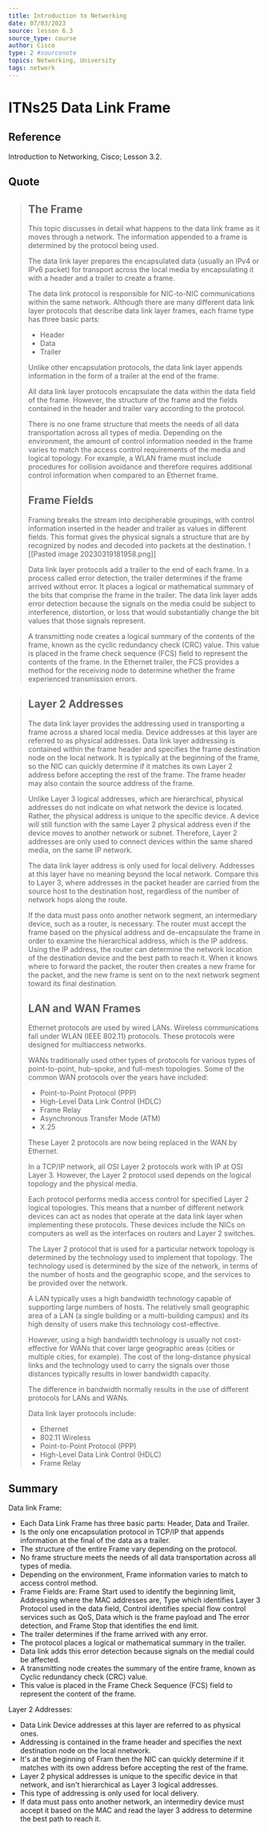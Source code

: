 ```yaml
---
title: Introduction to Networking
date: 07/03/2023
source: lesson 6.3
source_type: course
author: Cisco
type: 2 #sourcenote
topics: Networking, University
tags: network
---
```

# ITNs25 Data Link Frame

## **Reference**
Introduction to Networking, Cisco; Lesson 3.2.

## **Quote**
> ## The Frame
> This topic discusses in detail what happens to the data link frame as it moves through a network. The information appended to a frame is determined by the protocol being used.
> 
> The data link layer prepares the encapsulated data (usually an IPv4 or IPv6 packet) for transport across the local media by encapsulating it with a header and a trailer to create a frame.
> 
> The data link protocol is responsible for NIC-to-NIC communications within the same network. Although there are many different data link layer protocols that describe data link layer frames, each frame type has three basic parts:
> 
> -   Header
> -   Data
> -   Trailer
> 
> Unlike other encapsulation protocols, the data link layer appends information in the form of a trailer at the end of the frame.
> 
> All data link layer protocols encapsulate the data within the data field of the frame. However, the structure of the frame and the fields contained in the header and trailer vary according to the protocol.
> 
> There is no one frame structure that meets the needs of all data transportation across all types of media. Depending on the environment, the amount of control information needed in the frame varies to match the access control requirements of the media and logical topology. For example, a WLAN frame must include procedures for collision avoidance and therefore requires additional control information when compared to an Ethernet frame.
> 
> ## Frame Fields
> Framing breaks the stream into decipherable groupings, with control information inserted in the header and trailer as values in different fields. This format gives the physical signals a structure that are by recognized by nodes and decoded into packets at the destination.
> ![[Pasted image 20230319181958.png]]
> 
> Data link layer protocols add a trailer to the end of each frame. In a process called error detection, the trailer determines if the frame arrived without error. It places a logical or mathematical summary of the bits that comprise the frame in the trailer. The data link layer adds error detection because the signals on the media could be subject to interference, distortion, or loss that would substantially change the bit values that those signals represent.
> 
> A transmitting node creates a logical summary of the contents of the frame, known as the cyclic redundancy check (CRC) value. This value is placed in the frame check sequence (FCS) field to represent the contents of the frame. In the Ethernet trailer, the FCS provides a method for the receiving node to determine whether the frame experienced transmission errors.

> ## Layer 2 Addresses
> The data link layer provides the addressing used in transporting a frame across a shared local media. Device addresses at this layer are referred to as physical addresses. Data link layer addressing is contained within the frame header and specifies the frame destination node on the local network. It is typically at the beginning of the frame, so the NIC can quickly determine if it matches its own Layer 2 address before accepting the rest of the frame. The frame header may also contain the source address of the frame.
> 
> Unlike Layer 3 logical addresses, which are hierarchical, physical addresses do not indicate on what network the device is located. Rather, the physical address is unique to the specific device. A device will still function with the same Layer 2 physical address even if the device moves to another network or subnet. Therefore, Layer 2 addresses are only used to connect devices within the same shared media, on the same IP network.
> 
> The data link layer address is only used for local delivery. Addresses at this layer have no meaning beyond the local network. Compare this to Layer 3, where addresses in the packet header are carried from the source host to the destination host, regardless of the number of network hops along the route.
> 
> If the data must pass onto another network segment, an intermediary device, such as a router, is necessary. The router must accept the frame based on the physical address and de-encapsulate the frame in order to examine the hierarchical address, which is the IP address. Using the IP address, the router can determine the network location of the destination device and the best path to reach it. When it knows where to forward the packet, the router then creates a new frame for the packet, and the new frame is sent on to the next network segment toward its final destination.
> 
> ## LAN and WAN Frames
> Ethernet protocols are used by wired LANs. Wireless communications fall under WLAN (IEEE 802.11) protocols. These protocols were designed for multiaccess networks.
> 
> WANs traditionally used other types of protocols for various types of point-to-point, hub-spoke, and full-mesh topologies. Some of the common WAN protocols over the years have included:
> 
> -   Point-to-Point Protocol (PPP)
> -   High-Level Data Link Control (HDLC)
> -   Frame Relay
> -   Asynchronous Transfer Mode (ATM)
> -   X.25
> 
> These Layer 2 protocols are now being replaced in the WAN by Ethernet.
> 
> In a TCP/IP network, all OSI Layer 2 protocols work with IP at OSI Layer 3. However, the Layer 2 protocol used depends on the logical topology and the physical media.
> 
> Each protocol performs media access control for specified Layer 2 logical topologies. This means that a number of different network devices can act as nodes that operate at the data link layer when implementing these protocols. These devices include the NICs on computers as well as the interfaces on routers and Layer 2 switches.
> 
> The Layer 2 protocol that is used for a particular network topology is determined by the technology used to implement that topology. The technology used is determined by the size of the network, in terms of the number of hosts and the geographic scope, and the services to be provided over the network.
> 
> A LAN typically uses a high bandwidth technology capable of supporting large numbers of hosts. The relatively small geographic area of a LAN (a single building or a multi-building campus) and its high density of users make this technology cost-effective.
> 
> However, using a high bandwidth technology is usually not cost-effective for WANs that cover large geographic areas (cities or multiple cities, for example). The cost of the long-distance physical links and the technology used to carry the signals over those distances typically results in lower bandwidth capacity.
> 
> The difference in bandwidth normally results in the use of different protocols for LANs and WANs.
> 
> Data link layer protocols include:
> 
> -   Ethernet
> -   802.11 Wireless
> -   Point-to-Point Protocol (PPP)
> -   High-Level Data Link Control (HDLC)
> -   Frame Relay

## **Summary**
Data link Frame:
- Each Data Link Frame has three basic parts: Header, Data and Trailer.
- Is the only one encapsulation protocol in TCP/IP that appends information at the final of the data as a trailer.
- The structure of the entire Frame vary depending on the protocol.
- No frame structure meets the needs of all data transportation across all types of media.
- Depending on the environment, Frame information varies to match to access control method.
- Frame Fields are: Frame Start used to identify the beginning limit, Addressing where the MAC addresses are, Type which identifies Layer 3 Protocol used in the data field, Control identifies special flow control services such as QoS, Data which is the frame payload and The error detection, and Frame Stop that identifies the end limit.
- The trailer determines if the frame arrived with any error.
- The protocol places a logical or mathematical summary in the trailer.
- Data link adds this error detection because signals on the medial could be affected.
- A transmitting node creates the summary of the entire frame, known as Cyclic redundancy check (CRC) value.
- This value is placed in the Frame Check Sequence (FCS) field to represent the content of the frame.


Layer 2 Addresses:
- Data Link Device addresses at this layer are referred to as physical ones. 
- Addressing is contained in the frame header and specifies the next destination node on the local nnetwork.
- It's at the beginning of Fram then the NIC can quickly determine if it matches with its own address before accepting the rest of the frame.
- Layer 2 physical addresses is unique to the specific device in that network, and isn't hierarchical as Layer 3 logical addresses.
- This type of addressing is only used for local delivery.
- If data must pass onto another network, an intermediry device must accept it based on the MAC and read the layer 3 address to determine the best path to reach it.
